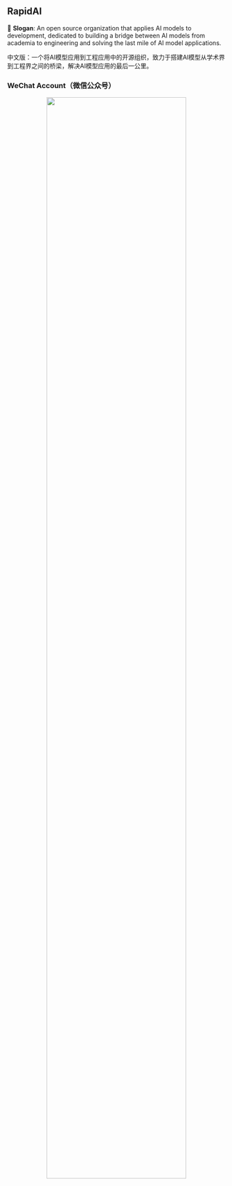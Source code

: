 ## RapidAI

🚩 **Slogan**: An open source organization that applies AI models to development, dedicated to building a bridge between AI models from academia to engineering and solving the last mile of AI model applications.

中文版：一个将AI模型应用到工程应用中的开源组织，致力于搭建AI模型从学术界到工程界之间的桥梁，解决AI模型应用的最后一公里。

### WeChat Account（微信公众号）
<div align="center">
    <img src="https://raw.githubusercontent.com/RapidAI/.github/main/assets/RapidAI_poster.png" width="80%" height="80%">
</div>
